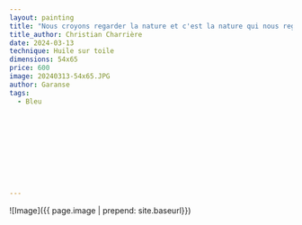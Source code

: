 ```yaml
---
layout: painting
title: "Nous croyons regarder la nature et c'est la nature qui nous regarde et nous imprègne." 
title_author: Christian Charrière                                                       
date: 2024-03-13
technique: Huile sur toile 
dimensions: 54x65
price: 600
image: 20240313-54x65.JPG 
author: Garanse
tags:
  - Bleu
  
  
  
  
  
  
  
  
  
  
---
```

![Image]({{ page.image | prepend: site.baseurl}})


